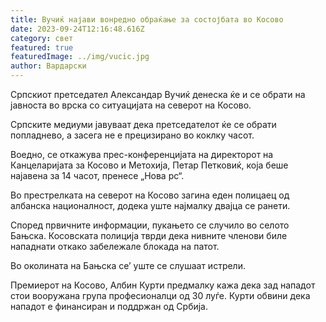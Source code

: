 ```yaml
---
title: Вучиќ најави вонредно обраќање за состојбата во Косово
date: 2023-09-24T12:16:48.616Z
category: свет
featured: true
featuredImage: ../img/vucic.jpg
author: Вардарски
---
```

<!--StartFragment-->

Српскиот претседател Александар Вучиќ денеска ќе и се обрати на јавноста во врска со ситуацијата на северот на Косово.

Српските медиуми јавуваат дека претседателот ќе се обрати попладнево, а засега не е прецизирано во коклку часот.

Воедно, се откажува прес-конференцијата на директорот на Канцеларијата за Косово и Метохија, Петар Петковиќ, која беше најавена за 14 часот, пренесе „Нова рс“.

Во престрелката на северот на Косово загина еден полицаец од албанска националност, додека уште најмалку двајца се ранети.

Според првичните информации, пукањето се случило во селото Бањска. Косовската полиција тврди дека нивните членови биле нападнати откако забележале блокада на патот.

Во околината на Бањска се’ уште се слушаат истрели.

Премиерот на Косово, Албин Курти предмалку кажа дека зад нападот стои вооружана група професионалци од 30 луѓе. Курти обвини дека нападот е финансиран и поддржан од Србија.

<!--EndFragment-->